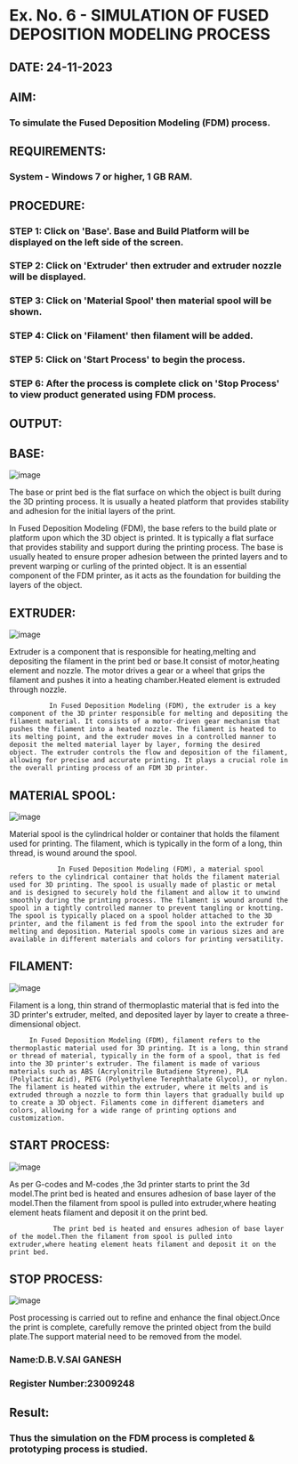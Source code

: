 # Ex. No. 6 - SIMULATION OF FUSED DEPOSITION MODELING PROCESS

## DATE: 24-11-2023
## AIM:
### To simulate the Fused Deposition Modeling (FDM) process.

## REQUIREMENTS:
### System - Windows 7 or higher, 1 GB RAM.

## PROCEDURE:
### STEP 1: Click on 'Base'. Base and Build Platform will be displayed on the left side of the screen.
### STEP 2: Click on 'Extruder' then extruder and extruder nozzle will be displayed.
### STEP 3: Click on 'Material Spool' then material spool will be shown.
### STEP 4: Click on 'Filament' then filament will be added.
### STEP 5: Click on 'Start Process' to begin the process.
### STEP 6: After the process is complete click on 'Stop Process' to view product generated using FDM process.

## OUTPUT:
## BASE:
![image](https://github.com/saiganesh2006/Ex.-No---6.-SIMULATION-OF-FUSED-DEPOSITION-MODELING-PROCESS/assets/145742342/4058469d-2640-4d1c-bb1b-2b69966c3fb3)

The base or print bed is the flat surface on which the object is built during the 3D printing process. It is usually a heated platform that provides stability and adhesion for the initial layers of the print.
       
In Fused Deposition Modeling (FDM), the base refers to the build plate or platform upon which the 3D object is printed. It is typically a flat surface that provides stability and support during the printing process. The base is usually heated to ensure proper adhesion between the printed layers and to prevent warping or curling of the printed object. It is an essential component of the FDM printer, as it acts as the foundation for building the layers of the object.

## EXTRUDER:
![image](https://github.com/saiganesh2006/Ex.-No---6.-SIMULATION-OF-FUSED-DEPOSITION-MODELING-PROCESS/assets/145742342/795850bb-fe2a-4f81-95c2-60271efec9d7)

Extruder is a component that is responsible for heating,melting and depositing the filament in the print bed or base.It consist of motor,heating element and nozzle. The motor drives a gear or a wheel that grips the filament and pushes it into a heating chamber.Heated element is extruded through nozzle.

              In Fused Deposition Modeling (FDM), the extruder is a key component of the 3D printer responsible for melting and depositing the filament material. It consists of a motor-driven gear mechanism that pushes the filament into a heated nozzle. The filament is heated to its melting point, and the extruder moves in a controlled manner to deposit the melted material layer by layer, forming the desired object. The extruder controls the flow and deposition of the filament, allowing for precise and accurate printing. It plays a crucial role in the overall printing process of an FDM 3D printer.

## MATERIAL SPOOL:
![image](https://github.com/saiganesh2006/Ex.-No---6.-SIMULATION-OF-FUSED-DEPOSITION-MODELING-PROCESS/assets/145742342/672062f7-4419-426d-b33d-7d0523a80ca3)

Material spool is the cylindrical holder or container that holds the filament used for printing. The filament, which is typically in the form of a long, thin thread, is wound around the spool.

                In Fused Deposition Modeling (FDM), a material spool refers to the cylindrical container that holds the filament material used for 3D printing. The spool is usually made of plastic or metal and is designed to securely hold the filament and allow it to unwind smoothly during the printing process. The filament is wound around the spool in a tightly controlled manner to prevent tangling or knotting. The spool is typically placed on a spool holder attached to the 3D printer, and the filament is fed from the spool into the extruder for melting and deposition. Material spools come in various sizes and are available in different materials and colors for printing versatility.
## FILAMENT:
![image](https://github.com/saiganesh2006/Ex.-No---6.-SIMULATION-OF-FUSED-DEPOSITION-MODELING-PROCESS/assets/145742342/5838d210-0b37-4bfc-9593-0e0115372a4f)

Filament is a long, thin strand of thermoplastic material that is fed into the 3D printer's extruder, melted, and deposited layer by layer to create a three-dimensional object.

         In Fused Deposition Modeling (FDM), filament refers to the thermoplastic material used for 3D printing. It is a long, thin strand or thread of material, typically in the form of a spool, that is fed into the 3D printer's extruder. The filament is made of various materials such as ABS (Acrylonitrile Butadiene Styrene), PLA (Polylactic Acid), PETG (Polyethylene Terephthalate Glycol), or nylon. The filament is heated within the extruder, where it melts and is extruded through a nozzle to form thin layers that gradually build up to create a 3D object. Filaments come in different diameters and colors, allowing for a wide range of printing options and customization.
## START PROCESS:
![image](https://github.com/saiganesh2006/Ex.-No---6.-SIMULATION-OF-FUSED-DEPOSITION-MODELING-PROCESS/assets/145742342/e052f2ec-b70b-4eb7-91ac-b7d18bcc7994)

As per G-codes and M-codes ,the 3d printer starts to print the 3d model.The print bed is heated and ensures adhesion of base layer of the model.Then the filament from spool is pulled into extruder,where heating element heats filament and deposit it on the print bed.

               The print bed is heated and ensures adhesion of base layer of the model.Then the filament from spool is pulled into extruder,where heating element heats filament and deposit it on the print bed.

## STOP PROCESS:
![image](https://github.com/saiganesh2006/Ex.-No---6.-SIMULATION-OF-FUSED-DEPOSITION-MODELING-PROCESS/assets/145742342/d4e505b1-9424-4258-b823-f5862fee5b5b)

Post processing is carried out to refine and enhance the final object.Once the print is complete, carefully remove the printed object from the build plate.The support material need to be removed from the model.
 

### Name:D.B.V.SAI GANESH
### Register Number:23009248

## Result:
### Thus the simulation on the FDM process is completed & prototyping process is studied.

